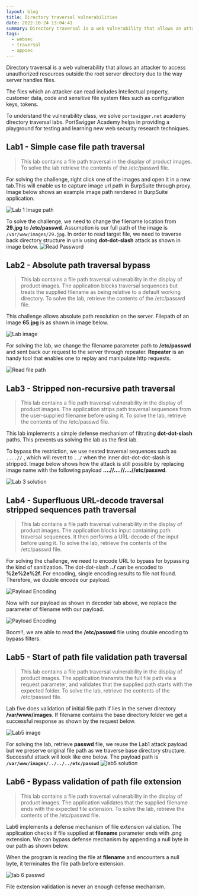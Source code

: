 ```yaml
---
layout: blog
title: Directory traversal vulnerabilities
date: 2022-10-24 13:04:41
summary: Directory traversal is a web vulnerability that allows an attacker to access unauthorized resources outside the root server directory due to the way server handles files.
tags:
  - websec
  - traversal
  - appsec
---
```


Directory traversal is a web vulnerability that allows an attacker to access unauthorized resources outside the root server directory due to the way server handles files.

The files which an attacker can read includes Intellectual property, customer data, code and sensitive file system files such as configuration keys, tokens.

To understand the vulnerability class, we solve `portswigger.net` academy directory traversal labs. PortSwigger Academy helps in providing a playground for testing and learning new web security research techniques.

## Lab1 - Simple case file path traversal

> This lab contains a file path traversal in the display of product images.
> To solve the lab retrieve the contents of the /etc/passwd file.

For solving the challenge, right click one of the images and open it in a new tab.This will enable us to capture image url path in BurpSuite through proxy. Image below shows an example image path rendered in BurpSuite application.

![Lab 1 Image path](/images/websec/dirtraversal/lab1_imagepath.png)

To solve the challenge, we need to change the filename location from **29.jpg** to **/etc/passwd**. Assumption is our full path of the image is `/var/www/images/29.jpg`. In order to read target file, we need to traverse back directory structure in unix using **dot-dot-slash** attack as shown in image below.
![Read Password](/images/websec/dirtraversal/lab1_passwd.png)

## Lab2 - Absolute path traversal bypass

> This lab contains a file path traversal vulnerability in the display of product images.
> The application blocks traversal sequences but treats the supplied filename as being relative to a default working directory.
> To solve the lab, retrieve the contents of the /etc/passwd file.

This challenge allows absolute path resolution on the server. Filepath of an image **65.jpg** is as shown in image below.

![Lab image](/images/websec/dirtraversal/lab2_image.png)

For solving the lab, we change the filename parameter path to **/etc/passwd** and sent back our request to the server through repeater. **Repeater** is an handy tool that enables one to replay and manipulate http requests.

![Read file path](/images/websec/dirtraversal/lab2_passwd.png)

## Lab3 - Stripped non-recursive path traversal

> This lab contains a file path traversal vulnerability in the display of product images.
> The application strips path traversal sequences from the user-supplied filename before using it.
> To solve the lab, retrieve the contents of the /etc/passwd file.

This lab implements a simple defense mechanism of filtrating **dot-dot-slash** paths. This prevents us solving the lab as the first lab.

To bypass the restriction, we use nested traversal sequences such as `....//` , which will revert to `../` when the inner dot-dot-dot-slash is stripped. Image below shows how the attack is still possible by replacing image name with the following payload **....//....//....//etc/passwd**.

![Lab 3 solution](/images/websec/dirtraversal/lab3_solution.png)

## Lab4 - Superfluous URL-decode traversal stripped sequences path traversal

> This lab contains a file path traversal vulnerability in the display of product images.
> The application blocks input containing path traversal sequences. It then performs a URL-decode of the input before using it.
> To solve the lab, retrieve the contents of the /etc/passwd file.

For solving the challenge, we need to encode URL to bypass for bypassing the kind of sanitization. The dot-dot-slash **../** can be encoded to **%2e%2e%2f**.
For encoding, single encoding results to file not found. Therefore, we double encode our payload.

![Payload Encoding](/images/websec/dirtraversal/lab4-decoder.png)

Now with our payload as shown in decoder tab above, we replace the parameter of filename with our payload.

![Payload Encoding](/images/websec/dirtraversal/lab4-encoder.png)

Boom!!, we are able to read the **/etc/passwd** file using double encoding to bypass filters.

## Lab5 - Start of path file validation path traversal

> This lab contains a file path traversal vulnerability in the display of product images.
> The application transmits the full file path via a request parameter, and validates that the supplied path starts with the expected folder.
> To solve the lab, retrieve the contents of the /etc/passwd file.

Lab five does validation of initial file path if lies in the server directory **/var/www/images**. If filename contains the base directory folder we get a successful response as shown by the request below.

![Lab5 image](/images/websec/dirtraversal/lab5_image.png)

For solving the lab, retrieve **passwd** file, we reuse the Lab1 attack payload but we preserve original file path as we traverse base directory structure. Successful attack will look like one below. The payload path is **`/var/www/images/../../../etc/passwd`**
![lab5 solution](/images/websec/dirtraversal/lab5_passwd.png)

## Lab6 - Bypass validation of path file extension

> This lab contains a file path traversal vulnerability in the display of product images.
> The application validates that the supplied filename ends with the expected file extension.
> To solve the lab, retrieve the contents of the /etc/passwd file.

Lab6 implements a defense mechanism of file extension validation. The application checks if file supplied at **filename** parameter ends with .png extension. We can bypass defense mechanism by appending a null byte in our path as shown below.

When the program is reading the file at **filename** and encounters a null byte, it terminates the file path before extension.

![lab 6 passwd](/images/websec/dirtraversal/lab6_passwd.png)

File extension validation is never an enough defense mechanism.
